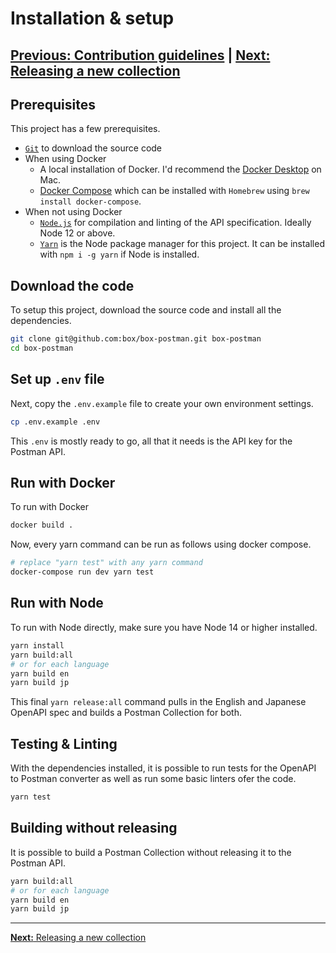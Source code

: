 # Installation & setup

[**Previous:** Contribution guidelines](../CONTRIBUTING.md) |
[**Next:** Releasing a new collection](./release.md)
---

## Prerequisites

This project has a few prerequisites.

* [`Git`](https://git-scm.com/) to download the source code
* When using Docker
  * A local installation of Docker. I'd recommend the
    [Docker Desktop](https://www.docker.com/products/docker-desktop)
    on Mac.
  * [Docker Compose](https://docs.docker.com/compose/) which can be
    installed with `Homebrew` using `brew install docker-compose`.
* When not using Docker
  * [`Node.js`](https://nodejs.org/) for compilation and linting of the API
    specification. Ideally Node 12 or above.
  * [`Yarn`](https://yarnpkg.com/) is the Node package manager for this project.
    It can be installed with `npm i -g yarn` if Node is installed.

## Download the code

To setup this project, download the source code and install all the
dependencies.

```sh
git clone git@github.com:box/box-postman.git box-postman
cd box-postman
```

## Set up `.env` file

Next, copy the `.env.example` file to create your own environment settings.

```sh
cp .env.example .env
```

This `.env` is mostly ready to go, all that it needs is the API key for the
Postman API.

## Run with Docker

To run with Docker

```sh
docker build .
```

Now, every yarn command can be run as follows using docker compose.

```sh
# replace "yarn test" with any yarn command
docker-compose run dev yarn test
```

## Run with Node

To run with Node directly, make sure you have Node 14 or higher installed.

```sh
yarn install
yarn build:all
# or for each language
yarn build en
yarn build jp
```

This final `yarn release:all` command pulls in the English and Japanese OpenAPI
spec and builds a Postman Collection for both.

## Testing & Linting

With the dependencies installed, it is possible to run tests for the OpenAPI to
Postman converter as well as run some basic linters ofer the code.

```sh
yarn test
```

## Building without releasing

It is possible to build a Postman Collection without releasing it to the Postman
API.

```sh
yarn build:all
# or for each language
yarn build en
yarn build jp
```

---

[**Next:** Releasing a new collection](./release.md)
